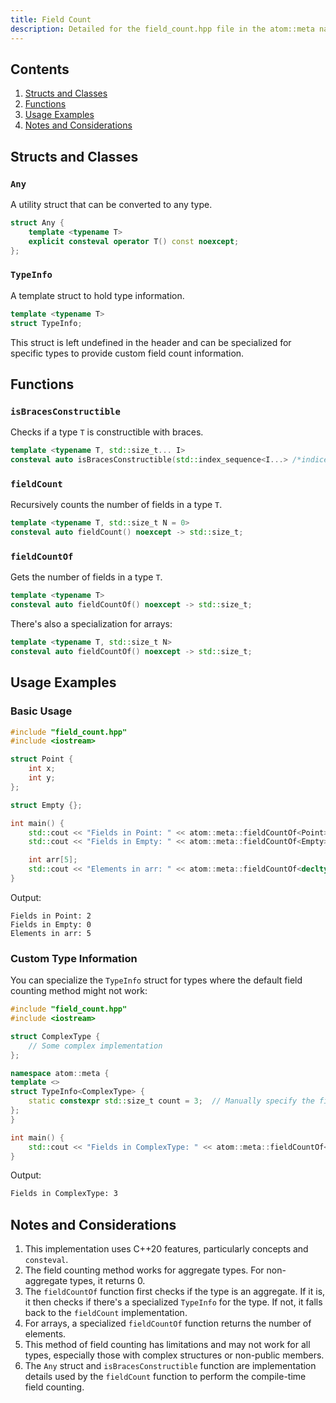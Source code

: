 ```yaml
---
title: Field Count
description: Detailed for the field_count.hpp file in the atom::meta namespace, including utilities for counting fields in aggregate types at compile-time, with structs, functions, and usage examples.
---
```


## Contents

1. [Structs and Classes](#structs-and-classes)
2. [Functions](#functions)
3. [Usage Examples](#usage-examples)
4. [Notes and Considerations](#notes-and-considerations)

## Structs and Classes

### `Any`

A utility struct that can be converted to any type.

```cpp
struct Any {
    template <typename T>
    explicit consteval operator T() const noexcept;
};
```

### `TypeInfo`

A template struct to hold type information.

```cpp
template <typename T>
struct TypeInfo;
```

This struct is left undefined in the header and can be specialized for specific types to provide custom field count information.

## Functions

### `isBracesConstructible`

Checks if a type `T` is constructible with braces.

```cpp
template <typename T, std::size_t... I>
consteval auto isBracesConstructible(std::index_sequence<I...> /*indices*/) noexcept -> bool;
```

### `fieldCount`

Recursively counts the number of fields in a type `T`.

```cpp
template <typename T, std::size_t N = 0>
consteval auto fieldCount() noexcept -> std::size_t;
```

### `fieldCountOf`

Gets the number of fields in a type `T`.

```cpp
template <typename T>
consteval auto fieldCountOf() noexcept -> std::size_t;
```

There's also a specialization for arrays:

```cpp
template <typename T, std::size_t N>
consteval auto fieldCountOf() noexcept -> std::size_t;
```

## Usage Examples

### Basic Usage

```cpp
#include "field_count.hpp"
#include <iostream>

struct Point {
    int x;
    int y;
};

struct Empty {};

int main() {
    std::cout << "Fields in Point: " << atom::meta::fieldCountOf<Point>() << std::endl;
    std::cout << "Fields in Empty: " << atom::meta::fieldCountOf<Empty>() << std::endl;

    int arr[5];
    std::cout << "Elements in arr: " << atom::meta::fieldCountOf<decltype(arr)>() << std::endl;
}
```

Output:

```
Fields in Point: 2
Fields in Empty: 0
Elements in arr: 5
```

### Custom Type Information

You can specialize the `TypeInfo` struct for types where the default field counting method might not work:

```cpp
#include "field_count.hpp"
#include <iostream>

struct ComplexType {
    // Some complex implementation
};

namespace atom::meta {
template <>
struct TypeInfo<ComplexType> {
    static constexpr std::size_t count = 3;  // Manually specify the field count
};
}

int main() {
    std::cout << "Fields in ComplexType: " << atom::meta::fieldCountOf<ComplexType>() << std::endl;
}
```

Output:

```txt
Fields in ComplexType: 3
```

## Notes and Considerations

1. This implementation uses C++20 features, particularly concepts and `consteval`.
2. The field counting method works for aggregate types. For non-aggregate types, it returns 0.
3. The `fieldCountOf` function first checks if the type is an aggregate. If it is, it then checks if there's a specialized `TypeInfo` for the type. If not, it falls back to the `fieldCount` implementation.
4. For arrays, a specialized `fieldCountOf` function returns the number of elements.
5. This method of field counting has limitations and may not work for all types, especially those with complex structures or non-public members.
6. The `Any` struct and `isBracesConstructible` function are implementation details used by the `fieldCount` function to perform the compile-time field counting.
